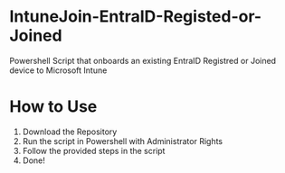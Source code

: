 # IntuneJoin-EntraID-Registed-or-Joined

Powershell Script that onboards an existing EntraID Registred or Joined device to Microsoft Intune

# How to Use

1.  Download the Repository
2.  Run the script in Powershell with Administrator Rights
3.  Follow the provided steps in the script
4.  Done!
